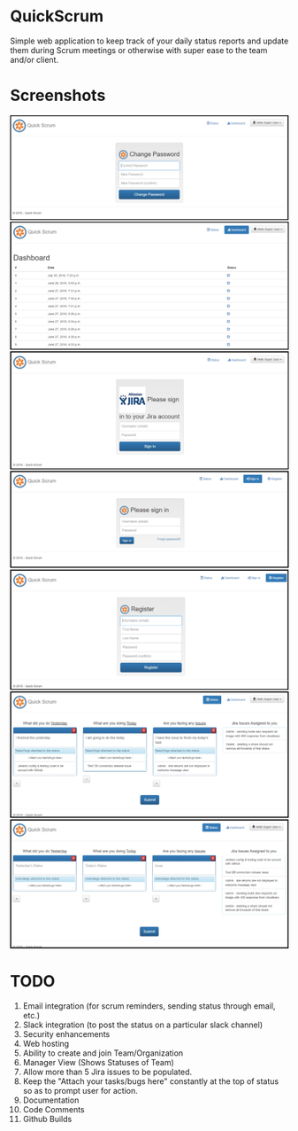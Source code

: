 # QuickScrum
Simple web application to keep track of your daily status reports and update them during Scrum meetings or otherwise with super ease to the team and/or client.

# Screenshots
![Change Password](https://github.com/sunnytambi/QuickScrum/raw/master/Screenshots/Change%20Password.PNG "Change Password")
![Dashboard of statuses](https://github.com/sunnytambi/QuickScrum/raw/master/Screenshots/Dashboard%20of%20statuses.PNG "Dashboard of statuses")
![Jira Integration Login](https://github.com/sunnytambi/QuickScrum/raw/master/Screenshots/Jira%20Integration%20Login.PNG "Jira Integration Login")
![Login](https://github.com/sunnytambi/QuickScrum/raw/master/Screenshots/Login.PNG "Login")
![Registration](https://github.com/sunnytambi/QuickScrum/raw/master/Screenshots/Registration.PNG "Registration")
![Status logging with jira bugs or issues mapped](https://github.com/sunnytambi/QuickScrum/raw/master/Screenshots/Status%20logging%20with%20jira%20bugs%20or%20issues%20mapped.PNG "Status logging with jira bugs or issues mapped")
![Status logging](https://github.com/sunnytambi/QuickScrum/raw/master/Screenshots/Status%20logging.PNG "Status logging")

# TODO
1. Email integration (for scrum reminders, sending status through email, etc.)
2. Slack integration (to post the status on a particular slack channel)
3. Security enhancements
4. Web hosting
5. Ability to create and join Team/Organization
6. Manager View (Shows Statuses of Team)
7. Allow more than 5 Jira issues to be populated.
8. Keep the "Attach your tasks/bugs here" constantly at the top of status so as to prompt user for action.
9. Documentation
10. Code Comments
11. Github Builds
